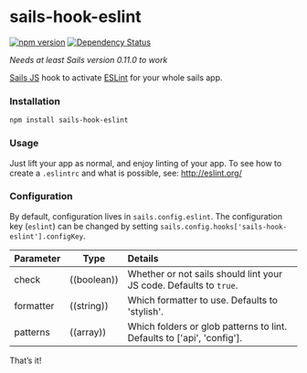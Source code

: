 # sails-hook-eslint
[![npm version](https://badge.fury.io/js/sails-hook-eslint.svg)](https://npmjs.org/package/sails-hook-eslint) [![Dependency Status](https://img.shields.io/david/artificialio/sails-hook-eslint.svg?style=flat)](https://david-dm.org/globegitter/sails-hook-eslint)

*Needs at least Sails version 0.11.0 to work*

[Sails JS](http://sailsjs.org) hook to activate [ESLint](http://eslint.org/) for your whole sails app.

### Installation

`npm install sails-hook-eslint`

### Usage

Just lift your app as normal, and enjoy linting of your app. To see how to create a `.eslintrc` and what is possible, see: http://eslint.org/

### Configuration

By default, configuration lives in `sails.config.eslint`.  The configuration key (`eslint`) can be changed by setting `sails.config.hooks['sails-hook-eslint'].configKey`.

Parameter      | Type                | Details
-------------- | ------------------- |:---------------------------------
check        | ((boolean)) | Whether or not sails should lint your JS code.  Defaults to `true`.
formatter   | ((string)) | Which formatter to use.  Defaults to 'stylish'.
patterns          | ((array)) | Which folders or glob patterns to lint.  Defaults to ['api', 'config'].

That&rsquo;s it!
